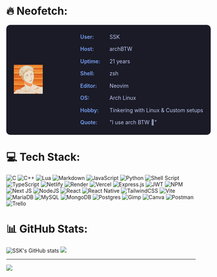 # 🔥 Neofetch:

<div style="width: 100%; display: flex; align-items: center; gap: 100px; background-color: #1a1b26; padding: 20px; border-radius: 10px;">
  <!-- Image container -->
  <div>
    <img src="./anime-pfp.jpg" alt="ASCII Profile" style="width: 300px;" />
  </div>

  <!-- Information container -->
  <div style="white-space: pre; line-height: 1.75; display: flex; flex-direction: column; gap: 8px; color: #a9b1d6;">
    <div style="display: flex;">
      <span style="font-weight: 600; width: 70px; color: #7aa2f7;">User:</span>
      <span style="margin-left: 8px; color: #c0caf5;">SSK</span>
    </div>
    <div style="display: flex;">
      <span style="font-weight: 600; width: 70px; color: #7aa2f7;">Host:</span>
      <span style="margin-left: 8px; color: #c0caf5;">archBTW</span>
    </div>
    <div style="display: flex;">
      <span style="font-weight: 600; width: 70px; color: #7aa2f7;">Uptime:</span>
      <span style="margin-left: 8px; color: #c0caf5;">21 years</span>
    </div>
    <div style="display: flex;">
      <span style="font-weight: 600; width: 70px; color: #7aa2f7;">Shell:</span>
      <span style="margin-left: 8px; color: #c0caf5;">zsh</span>
    </div>
    <div style="display: flex;">
      <span style="font-weight: 600; width: 70px; color: #7aa2f7;">Editor:</span>
      <span style="margin-left: 8px; color: #c0caf5;">Neovim</span>
    </div>
    <div style="display: flex;">
      <span style="font-weight: 600; width: 70px; color: #7aa2f7;">OS:</span>
      <span style="margin-left: 8px; color: #c0caf5;">Arch Linux</span>
    </div>
    <div style="display: flex;">
      <span style="font-weight: 600; width: 70px; color: #7aa2f7;">Hobby:</span>
      <span style="margin-left: 8px; color: #c0caf5;">Tinkering with Linux & Custom setups</span>
    </div>
    <div style="display: flex;">
      <span style="font-weight: 600; width: 70px; color: #7aa2f7;">Quote:</span>
      <span style="margin-left: 8px; color: #c0caf5;">"I use arch BTW 🐧"</span>
    </div>
  </div>
</div>

# 💻 Tech Stack:

![C](https://img.shields.io/badge/c-%2300599C.svg?style=for-the-badge&logo=c&logoColor=white) ![C++](https://img.shields.io/badge/c++-%2300599C.svg?style=for-the-badge&logo=c%2B%2B&logoColor=white) ![Lua](https://img.shields.io/badge/lua-%232C2D72.svg?style=for-the-badge&logo=lua&logoColor=white) ![Markdown](https://img.shields.io/badge/markdown-%23000000.svg?style=for-the-badge&logo=markdown&logoColor=white) ![JavaScript](https://img.shields.io/badge/javascript-%23323330.svg?style=for-the-badge&logo=javascript&logoColor=%23F7DF1E) ![Python](https://img.shields.io/badge/python-3670A0?style=for-the-badge&logo=python&logoColor=ffdd54) ![Shell Script](https://img.shields.io/badge/shell_script-%23121011.svg?style=for-the-badge&logo=gnu-bash&logoColor=white) ![TypeScript](https://img.shields.io/badge/typescript-%23007ACC.svg?style=for-the-badge&logo=typescript&logoColor=white) ![Netlify](https://img.shields.io/badge/netlify-%23000000.svg?style=for-the-badge&logo=netlify&logoColor=#00C7B7) ![Render](https://img.shields.io/badge/Render-%46E3B7.svg?style=for-the-badge&logo=render&logoColor=white) ![Vercel](https://img.shields.io/badge/vercel-%23000000.svg?style=for-the-badge&logo=vercel&logoColor=white) ![Express.js](https://img.shields.io/badge/express.js-%23404d59.svg?style=for-the-badge&logo=express&logoColor=%2361DAFB) ![JWT](https://img.shields.io/badge/JWT-black?style=for-the-badge&logo=JSON%20web%20tokens) ![NPM](https://img.shields.io/badge/NPM-%23CB3837.svg?style=for-the-badge&logo=npm&logoColor=white) ![Next JS](https://img.shields.io/badge/Next-black?style=for-the-badge&logo=next.js&logoColor=white) ![NodeJS](https://img.shields.io/badge/node.js-6DA55F?style=for-the-badge&logo=node.js&logoColor=white) ![React](https://img.shields.io/badge/react-%2320232a.svg?style=for-the-badge&logo=react&logoColor=%2361DAFB) ![React Native](https://img.shields.io/badge/react_native-%2320232a.svg?style=for-the-badge&logo=react&logoColor=%2361DAFB) ![TailwindCSS](https://img.shields.io/badge/tailwindcss-%2338B2AC.svg?style=for-the-badge&logo=tailwind-css&logoColor=white) ![Vite](https://img.shields.io/badge/vite-%23646CFF.svg?style=for-the-badge&logo=vite&logoColor=white) ![MariaDB](https://img.shields.io/badge/MariaDB-003545?style=for-the-badge&logo=mariadb&logoColor=white) ![MySQL](https://img.shields.io/badge/mysql-4479A1.svg?style=for-the-badge&logo=mysql&logoColor=white) ![MongoDB](https://img.shields.io/badge/MongoDB-%234ea94b.svg?style=for-the-badge&logo=mongodb&logoColor=white) ![Postgres](https://img.shields.io/badge/postgres-%23316192.svg?style=for-the-badge&logo=postgresql&logoColor=white) ![Gimp](https://img.shields.io/badge/Gimp-657D8B?style=for-the-badge&logo=gimp&logoColor=FFFFFF) ![Canva](https://img.shields.io/badge/Canva-%2300C4CC.svg?style=for-the-badge&logo=Canva&logoColor=white) ![Postman](https://img.shields.io/badge/Postman-FF6C37?style=for-the-badge&logo=postman&logoColor=white) ![Trello](https://img.shields.io/badge/Trello-%23026AA7.svg?style=for-the-badge&logo=Trello&logoColor=white)

# 📊 GitHub Stats:

![SSK's GitHub stats](https://github-readme-stats.vercel.app/api?username=2SSK&show_icons=true&theme=great-gatsby&border_radius=12&bg_color=135,222223,000000&hide_border=true)
![](https://github-readme-stats.vercel.app/api/top-langs/?username=2SSk&theme=great-gatsby&hide_border=true&layout=compact&card_width=495&border_radius=12&bg_color=135,222223,000000&hide=css,html,scss)

---

[![](https://visitcount.itsvg.in/api?id=2SSK&icon=0&color=0)](https://visitcount.itsvg.in)
